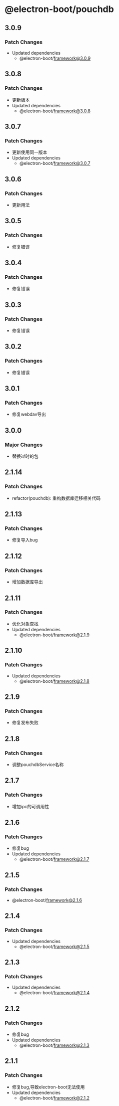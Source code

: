 # @electron-boot/pouchdb

## 3.0.9

### Patch Changes

- Updated dependencies
  - @electron-boot/framework@3.0.9

## 3.0.8

### Patch Changes

- 更新版本
- Updated dependencies
  - @electron-boot/framework@3.0.8

## 3.0.7

### Patch Changes

- 更新使用同一版本
- Updated dependencies
  - @electron-boot/framework@3.0.7

## 3.0.6

### Patch Changes

- 更新用法

## 3.0.5

### Patch Changes

- 修复错误

## 3.0.4

### Patch Changes

- 修复错误

## 3.0.3

### Patch Changes

- 修复错误

## 3.0.2

### Patch Changes

- 修复错误

## 3.0.1

### Patch Changes

- 修复webdav导出

## 3.0.0

### Major Changes

- 替换过时的包

## 2.1.14

### Patch Changes

- refactor(pouchdb): 重构数据库迁移相关代码

## 2.1.13

### Patch Changes

- 修复导入bug

## 2.1.12

### Patch Changes

- 增加数据库导出

## 2.1.11

### Patch Changes

- 优化对象查找
- Updated dependencies
  - @electron-boot/framework@2.1.9

## 2.1.10

### Patch Changes

- Updated dependencies
  - @electron-boot/framework@2.1.8

## 2.1.9

### Patch Changes

- 修复发布失败

## 2.1.8

### Patch Changes

- 调整pouchdbService名称

## 2.1.7

### Patch Changes

- 增加ipc的可调用性

## 2.1.6

### Patch Changes

- 修复bug
- Updated dependencies
  - @electron-boot/framework@2.1.7

## 2.1.5

### Patch Changes

- @electron-boot/framework@2.1.6

## 2.1.4

### Patch Changes

- Updated dependencies
  - @electron-boot/framework@2.1.5

## 2.1.3

### Patch Changes

- Updated dependencies
  - @electron-boot/framework@2.1.4

## 2.1.2

### Patch Changes

- 修复bug
- Updated dependencies
  - @electron-boot/framework@2.1.3

## 2.1.1

### Patch Changes

- 修复bug,导致electron-boot无法使用
- Updated dependencies
  - @electron-boot/framework@2.1.2
